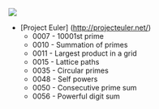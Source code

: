 ![](http://projecteuler.net/profile/adzen.png)

* [Project Euler] (http://projecteuler.net/)
  * 0007 - 10001st prime 
  * 0010 - Summation of primes
  * 0011 - Largest product in a grid
  * 0015 - Lattice paths
  * 0035 - Circular primes
  * 0048 - Self powers
  * 0050 - Consecutive prime sum
  * 0056 - Powerful digit sum
